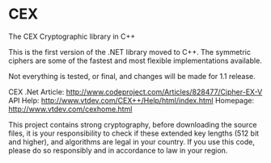 # CEX
The CEX Cryptographic library in C++

This is the first version of the .NET library moved to C++.
The symmetric ciphers are some of the fastest and most flexible implementations available.

Not everything is tested, or final, and changes will be made for 1.1 release.

CEX .Net Article: http://www.codeproject.com/Articles/828477/Cipher-EX-V
API Help: http://www.vtdev.com/CEX++/Help/html/index.html
Homepage: http://www.vtdev.com/cexhome.html

This project contains strong cryptography, before downloading the source files, 
it is your responsibility to check if these extended key lengths (512 bit and higher), 
and algorithms are legal in your country. 
If you use this code, please do so responsibly and in accordance to law in your region.

